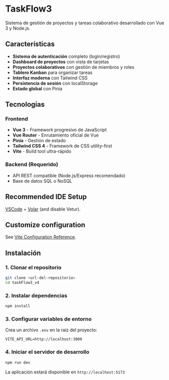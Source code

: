 # TaskFlow3

Sistema de gestión de proyectos y tareas colaborativo desarrollado con Vue 3 y Node.js.

## Características

-  **Sistema de autenticación** completo (login/registro)
-  **Dashboard de proyectos** con vista de tarjetas
-  **Proyectos colaborativos** con gestión de miembros y roles
-  **Tablero Kanban** para organizar tareas
-  **Interfaz moderna** con Tailwind CSS
-  **Persistencia de sesión** con localStorage
-  **Estado global** con Pinia

##  Tecnologías

### Frontend
- **Vue 3** - Framework progresivo de JavaScript
- **Vue Router** - Enrutamiento oficial de Vue
- **Pinia** - Gestión de estado
- **Tailwind CSS 4** - Framework de CSS utility-first
- **Vite** - Build tool ultra-rápido

### Backend (Requerido)
- API REST compatible (Node.js/Express recomendado)
- Base de datos SQL o NoSQL



## Recommended IDE Setup

[VSCode](https://code.visualstudio.com/) + [Volar](https://marketplace.visualstudio.com/items?itemName=Vue.volar) (and disable Vetur).

## Customize configuration

See [Vite Configuration Reference](https://vite.dev/config/).

##  Instalación

### 1. Clonar el repositorio
```bash
git clone <url-del-repositorio>
cd taskFlow3_v4
```

### 2. Instalar dependencias
```bash
npm install
```

### 3. Configurar variables de entorno
Crea un archivo `.env` en la raíz del proyecto:
```env
VITE_API_URL=http://localhost:3000
```

### 4. Iniciar el servidor de desarrollo
```bash
npm run dev
```
La aplicación estará disponible en `http://localhost:5173`
